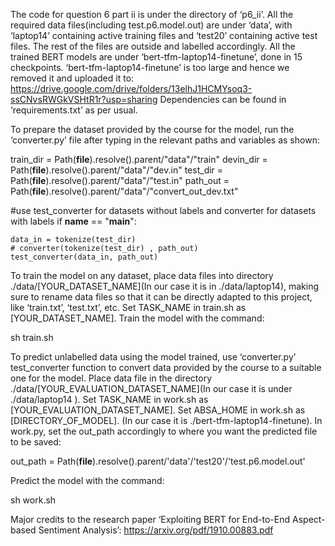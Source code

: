 The code for question 6 part ii is under the directory of ‘p6_ii’. 
All the required data files(including test.p6.model.out) are under ‘data’, with ‘laptop14’ containing active training files and ‘test20’ containing active test files. The rest of the files are outside and labelled accordingly. 
All the trained BERT models are under ‘bert-tfm-laptop14-finetune’, done in 15 checkpoints. ‘bert-tfm-laptop14-finetune’ is too large and hence we removed it and uploaded it to:  https://drive.google.com/drive/folders/13elhJ1HCMYsoq3-ssCNvsRWGkVSHtR1r?usp=sharing
Dependencies can be found in ‘requirements.txt’ as per usual.  

To prepare the dataset provided by the course for the model, run the  ‘converter.py’ file after typing in the relevant paths and variables as shown:

train_dir = Path(__file__).resolve().parent/"data"/"train"
devin_dir = Path(__file__).resolve().parent/"data"/"dev.in"
test_dir = Path(__file__).resolve().parent/"data"/"test.in"
path_out = Path(__file__).resolve().parent/"data"/"convert_out_dev.txt"

#use test_converter for datasets without labels and converter for datasets with labels
if __name__ == "__main__":

    data_in = tokenize(test_dir)
    # converter(tokenize(test_dir) , path_out)
    test_converter(data_in, path_out)

To train the model on any dataset, place data files into directory ./data/[YOUR_DATASET_NAME](In our case it is in ./data/laptop14), making sure to rename data files so that it can be directly adapted to this project, like ‘train.txt’, ‘test.txt’, etc.  Set TASK_NAME in train.sh as [YOUR_DATASET_NAME]. Train the model with the command: 

sh train.sh

To predict unlabelled data using the model trained, use ‘converter.py’ test_converter function to convert data provided by the course to a suitable one for the model. Place data file in the directory ./data/[YOUR_EVALUATION_DATASET_NAME](In our case it is under ./data/laptop14 ). Set TASK_NAME in work.sh as [YOUR_EVALUATION_DATASET_NAME].  Set ABSA_HOME in work.sh as [DIRECTORY_OF_MODEL]. (In our case it is ./bert-tfm-laptop14-finetune). 
In work.py, set the out_path accordingly to where you want the predicted file to be saved:

out_path = Path(__file__).resolve().parent/'data'/'test20'/'test.p6.model.out'

Predict the model with the command: 

sh work.sh

Major credits to the research paper ‘Exploiting BERT for End-to-End Aspect-based Sentiment Analysis’: https://arxiv.org/pdf/1910.00883.pdf 

​     
